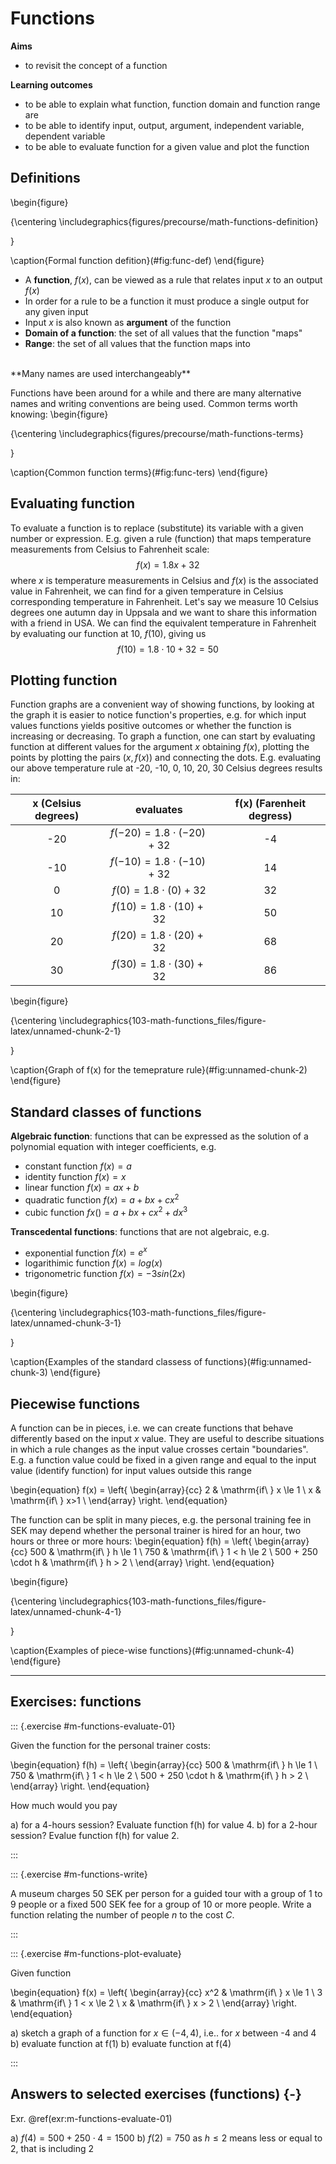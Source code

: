 # Functions

**Aims**

- to revisit the concept of a function

**Learning outcomes**

- to be able to explain what function, function domain and function range are
- to be able to identify input, output, argument, independent variable, dependent variable
- to be able to evaluate function for a given value and plot the function

## Definitions



\begin{figure}

{\centering \includegraphics{figures/precourse/math-functions-definition} 

}

\caption{Formal function defition}(\#fig:func-def)
\end{figure}

- A **function**, $f(x)$, can be viewed as a rule that relates input $x$ to an output $f(x)$
- In order for a rule to be a function it must produce a single output for any given input
- Input $x$ is also known as **argument** of the function
- **Domain of a function**: the set of all values that the function "maps"
- **Range**: the set of all values that the function maps into

<br/>
**Many names are used interchangeably** 

Functions have been around for a while and there are many alternative names and writing conventions are being used. Common terms worth knowing:
\begin{figure}

{\centering \includegraphics{figures/precourse/math-functions-terms} 

}

\caption{Common function terms}(\#fig:func-ters)
\end{figure}

## Evaluating function
To evaluate a function is to replace (substitute) its variable with a given number or expression. E.g. given a rule (function) that maps temperature measurements from Celsius to Fahrenheit scale:
$$f(x) = 1.8x + 32$$
where $x$ is temperature measurements in Celsius and $f(x)$ is the associated value in Fahrenheit, we can find for a given temperature in Celsius corresponding temperature in Fahrenheit. Let's say we measure 10 Celsius degrees one autumn day in Uppsala and we want to share this information with a friend in USA. We can find the equivalent temperature in Fahrenheit by evaluating our function at 10, $f(10)$, giving us $$f(10) = 1.8\cdot 10 + 32 = 50$$

## Plotting function
Function graphs are a convenient way of showing functions, by looking at the graph it is easier to notice function's properties, e.g. for which input values functions yields positive outcomes or whether the function is increasing or decreasing. To graph a function, one can start by evaluating function at different values for the argument $x$ obtaining $f(x)$, plotting the points by plotting the pairs $(x, f(x))$ and connecting the dots. E.g. evaluating our above temperature rule at -20, -10, 0, 10, 20, 30 Celsius degrees results in: 



|x (Celsius degrees) | evaluates | f(x) (Farenheit degress)|
| :-----------: | :-----------: | :-------: |
|-20 | $f(-20) = 1.8 \cdot (-20) + 32$| -4 |
|-10 | $f(-10) = 1.8 \cdot (-10) + 32$| 14 |
|0 | $f(0) = 1.8 \cdot (0) + 32$| 32 |
|10 | $f(10) = 1.8 \cdot (10) + 32$| 50 |
|20 | $f(20) = 1.8 \cdot (20) + 32$| 68 |
|30 | $f(30) = 1.8 \cdot (30) + 32$| 86 |

\begin{figure}

{\centering \includegraphics{103-math-functions_files/figure-latex/unnamed-chunk-2-1} 

}

\caption{Graph of f(x) for the temeprature rule}(\#fig:unnamed-chunk-2)
\end{figure}

## Standard classes of functions
**Algebraic function**: functions that can be expressed as the solution of a polynomial equation with integer coefficients, e.g. 

- constant function $f(x) = a$
- identity function $f(x) = x$
- linear function $f(x) = ax + b$
- quadratic function $f(x) = a + bx + cx^2$
- cubic function $fx() = a + bx + cx^2 + dx^3$

**Transcedental functions**: functions that are not algebraic, e.g. 

- exponential function $f(x) = e^x$
- logarithimic function $f(x) = log(x)$
- trigonometric function $f(x) = -3sin(2x)$

\begin{figure}

{\centering \includegraphics{103-math-functions_files/figure-latex/unnamed-chunk-3-1} 

}

\caption{Examples of the standard classess of functions}(\#fig:unnamed-chunk-3)
\end{figure}

## Piecewise functions
A function can be in pieces, i.e. we can create functions that behave differently based on the input $x$ value. They are useful to describe situations in which a rule changes as the input value crosses certain "boundaries". E.g. a function value could be fixed in a given range and equal to the input value (identify function) for input values outside this range

\begin{equation}
    f(x) =
    \left\{
        \begin{array}{cc}
                2 & \mathrm{if\ } x \le 1 \\
                x & \mathrm{if\ } x>1 \\
        \end{array}
    \right.
\end{equation}

The function can be split in many pieces, e.g. the personal training fee in SEK may depend whether the personal trainer is hired for an hour, two hours or three or more hours:
\begin{equation}
    f(h) =
    \left\{
        \begin{array}{cc}
                500  & \mathrm{if\ } h \le 1 \\
                750  & \mathrm{if\ } 1 < h \le 2 \\
                500 + 250 \cdot h & \mathrm{if\ } h > 2 \\
        \end{array}
    \right.
\end{equation}

\begin{figure}

{\centering \includegraphics{103-math-functions_files/figure-latex/unnamed-chunk-4-1} 

}

\caption{Examples of piece-wise functions}(\#fig:unnamed-chunk-4)
\end{figure}


-----

## Exercises: functions

::: {.exercise #m-functions-evaluate-01}

Given the function for the personal trainer costs: 

\begin{equation}
    f(h) =
    \left\{
        \begin{array}{cc}
                500  & \mathrm{if\ } h \le 1 \\
                750  & \mathrm{if\ } 1 < h \le 2 \\
                500 + 250 \cdot h & \mathrm{if\ } h > 2 \\
        \end{array}
    \right.
\end{equation}

How much would you pay

a) for a 4-hours session? Evaluate function f(h) for value 4. 
b) for a 2-hour session? Evalue function f(h) for value 2. 

:::

::: {.exercise #m-functions-write}

A museum charges 50 SEK per person for a guided tour with a group of 1 to 9 people or a fixed 500 SEK fee for a group of 10 or more people. Write a function relating the number of people $n$ to the cost $C$.

:::

::: {.exercise #m-functions-plot-evaluate}

Given function

\begin{equation}
    f(x) =
    \left\{
        \begin{array}{cc}
                x^2  & \mathrm{if\ } x \le 1 \\
                3  & \mathrm{if\ } 1 < x \le 2 \\
                x & \mathrm{if\ } x > 2 \\
        \end{array}
    \right.
\end{equation}
                
a) sketch a graph of a function for $x \in (-4, 4)$, i.e.. for $x$ between -4 and 4
b) evaluate function at f(1)
b) evaluate function at f(4)



:::


## Answers to selected exercises (functions) {-}

Exr. \@ref(exr:m-functions-evaluate-01)

a) $f(4) = 500 + 250 \cdot 4 = 1500$
b) $f(2) = 750$ as $h \le 2$ means less or equal to 2, that is including 2
